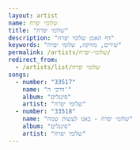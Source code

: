 ```yaml
---
layout: artist
name: שלומי יפרח
title: "שלומי יפרח"
description: "דף האמן שלומי יפרח"
keywords: "שירים, מוזיקה, שלומי יפרח"
permalink: /artists/שלומי-יפרח/
redirect_from:
  - /artists/list/שלומי יפרח
songs:
  - number: "33517"
    name: "דרכי ה'"
    album: "סינגלים"
    artist: "שלומי יפרח"
  - number: "33518"
    name: "שלומי יפרח - באנו לעשות שמח"
    album: "סינגלים"
    artist: "שלומי יפרח"
---
```

